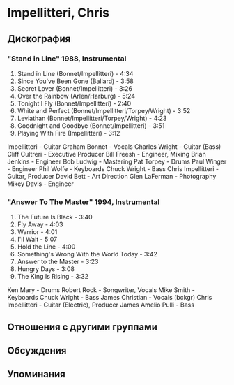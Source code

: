 # Impellitteri, Chris



## Дискография

### "Stand in Line" 1988, Instrumental

1. Stand in Line (Bonnet/Impellitteri) - 4:34 
2. Since You've Been Gone (Ballard) - 3:58 
3. Secret Lover (Bonnet/Impellitteri) - 3:26 
4. Over the Rainbow (Arlen/Harburg) - 5:24 
5. Tonight I Fly (Bonnet/Impellitteri) - 2:40 
6. White and Perfect (Bonnet/Impellitteri/Torpey/Wright) - 3:52 
7. Leviathan (Bonnet/Impellitteri/Torpey/Wright) - 4:23 
8. Goodnight and Goodbye (Bonnet/Impellitteri) - 3:51 
9. Playing With Fire (Impellitteri) - 3:12 



Impellitteri  -  Guitar 
Graham Bonnet  -  Vocals 
Charles Wright  -  Guitar (Bass) 
Cliff Cultreri  -  Executive Producer 
Bill Freesh  -  Engineer, Mixing 
Brian Jenkins  -  Engineer 
Bob Ludwig  -  Mastering 
Pat Torpey  -  Drums 
Paul Winger  -  Engineer 
Phil Wolfe  -  Keyboards 
Chuck Wright  -  Bass 
Chris Impellitteri  -  Guitar, Producer 
David Bett  -  Art Direction 
Glen LaFerman  -  Photography 
Mikey Davis  -  Engineer 



### "Answer To The Master" 1994, Instrumental

1.   The Future Is Black - 3:40 
2.   Fly Away - 4:03 
3.   Warrior - 4:01 
4.   I'll Wait - 5:07 
5.   Hold the Line - 4:00 
6.   Something's Wrong With the World Today - 3:42 
7.   Answer to the Master - 3:23 
8.   Hungry Days - 3:08 
9.   The King Is Rising - 3:32 


Ken Mary  -  Drums 
Robert Rock  -  Songwriter, Vocals 
Mike Smith  -  Keyboards 
Chuck Wright  -  Bass 
James Christian  -  Vocals (bckgr) 
Chris Impellitteri  -  Guitar (Electric), Producer 
James Amelio Pulli  -  Bass 




## Отношения с другими группами


## Обсуждения


## Упоминания

